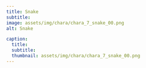 ```yaml
---
title: Snake
subtitle: 
image: assets/img/chara/chara_7_snake_00.png
alt: Snake

caption:
  title:
  subtitle: 
  thumbnail: assets/img/chara/chara_7_snake_00.png
---
```

